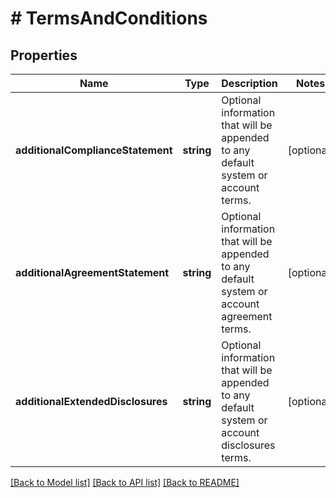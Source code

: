 # # TermsAndConditions

## Properties

Name | Type | Description | Notes
------------ | ------------- | ------------- | -------------
**additionalComplianceStatement** | **string** | Optional information that will be appended to any default system or account terms. | [optional] 
**additionalAgreementStatement** | **string** | Optional information that will be appended to any default system or account agreement terms. | [optional] 
**additionalExtendedDisclosures** | **string** | Optional information that will be appended to any default system or account disclosures terms. | [optional] 

[[Back to Model list]](../../README.md#documentation-for-models) [[Back to API list]](../../README.md#documentation-for-api-endpoints) [[Back to README]](../../README.md)


